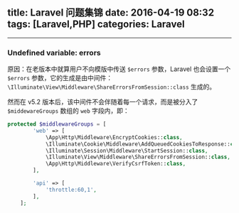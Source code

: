 title: Laravel 问题集锦
date: 2016-04-19 08:32
tags: [Laravel,PHP]
categories: Laravel
---

<!-- more -->

---

### Undefined variable: errors

原因：在老版本中就算用户不向模版中传送 `$errors` 参数，Laravel 也会设置一个 `$errors` 参数，它的生成是由中间件：`\Illuminate\View\Middleware\ShareErrorsFromSession::class` 生成的。

然而在 v5.2 版本后，该中间件不会伴随着每一个请求，而是被分入了 `$middewareGroups` 数组的 `web` 字段内，即：

```php
protected $middlewareGroups = [
        'web' => [
            \App\Http\Middleware\EncryptCookies::class,
            \Illuminate\Cookie\Middleware\AddQueuedCookiesToResponse::class,
            \Illuminate\Session\Middleware\StartSession::class,
            \Illuminate\View\Middleware\ShareErrorsFromSession::class,
            \App\Http\Middleware\VerifyCsrfToken::class,
        ],

        'api' => [
            'throttle:60,1',
        ],
    ];
```

